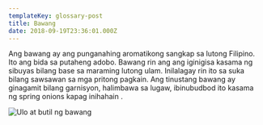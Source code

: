 ```yaml
---
templateKey: glossary-post
title: Bawang
date: 2018-09-19T23:36:01.000Z
---
```


Ang bawang ay ang punganahing aromatikong sangkap sa lutong Filipino. Ito ang bida sa putaheng adobo. Bawang rin ang ang iginigisa kasama ng sibuyas bilang base sa maraming lutong ulam. Inilalagay rin ito sa suka bilang sawsawan sa mga pritong pagkain. Ang tinustang bawang ay ginagamit bilang garnisyon, halimbawa sa lugaw, ibinubudbod ito kasama ng spring onions kapag inihahain .

![Ulo at butil ng bawang](/garlic-head.jpg)
